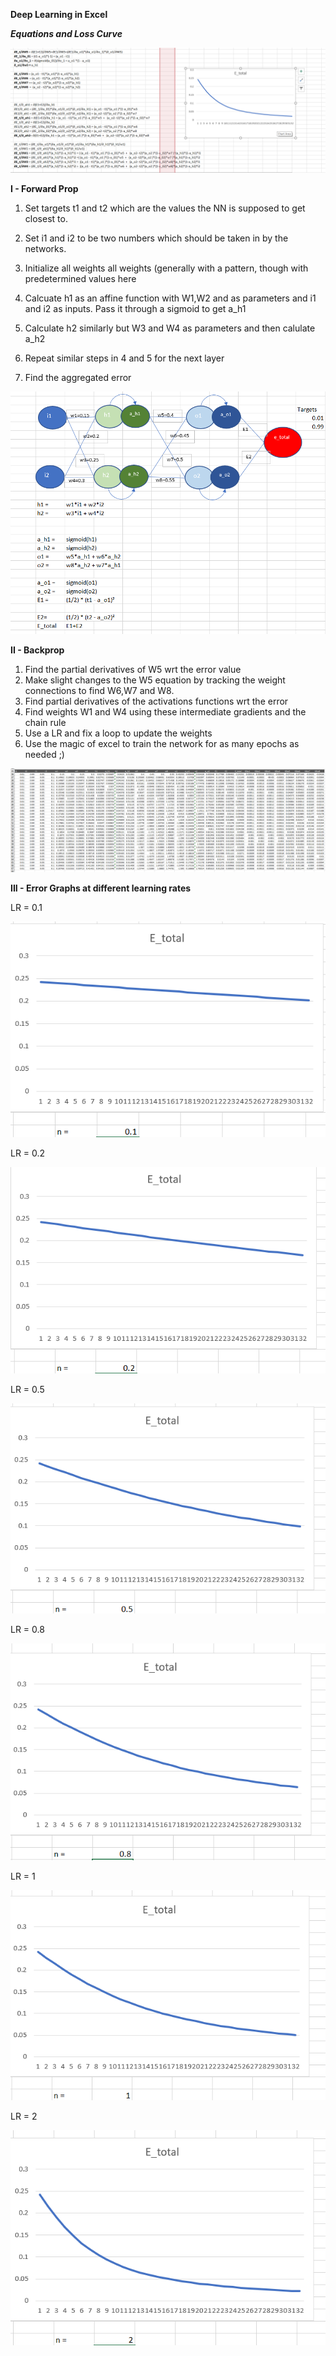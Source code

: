 
**Deep Learning in Excel**

***Equations and Loss Curve***

![image](images/p2.png)


**I - Forward Prop**

1. Set targets t1 and t2 which are the values the NN is supposed to get closest to.

2. Set i1 and i2 to be two numbers which should be taken in by the networks. 

3. Initialize all weights all weights (generally with a pattern, though with predetermined values here

4. Calcuate h1 as an affine function with W1,W2 and as parameters and i1 and i2 as inputs. Pass it through a sigmoid to get a_h1	

5. Calculate h2 similarly but W3 and W4 as parameters and then calulate a_h2

6. Repeat similar steps in 4 and 5 for the next layer

7. Find the aggregated error 



![image](images/p1.png)

**II - Backprop**

1. Find the partial derivatives of W5 wrt the error value 
2. Make slight changes to the W5 equation by tracking the weight connections
to find W6,W7 and W8. 
3. Find partial derivatives of the activations functions wrt the error 
4. Find weights W1 and W4 using these intermediate gradients and the chain rule 
5. Use a LR and fix a loop to update the weights 
6. Use the magic of excel  to train the network for as many epochs as needed ;)


![image](images/p3.png)

**III - Error Graphs at different learning rates**

LR = 0.1

![image](images/lr0.1.png)

LR = 0.2

![image](images/lr0.2.png)

LR = 0.5

![image](images/lr0.5.png)

LR = 0.8

![image](images/lr0.8.png)

LR = 1

![image](images/lr1.png)

LR = 2

![image](images/lr2.png)
